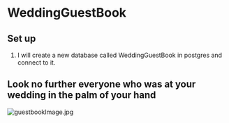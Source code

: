 # WeddingGuestBook

## Set up 
1. I will create a new database called WeddingGuestBook in postgres and connect to it.


## **Look no further everyone who was at your wedding in the palm of your hand**
![guestbookImage.jpg](WeddingGuestbook/guestbookImage.jpg)
